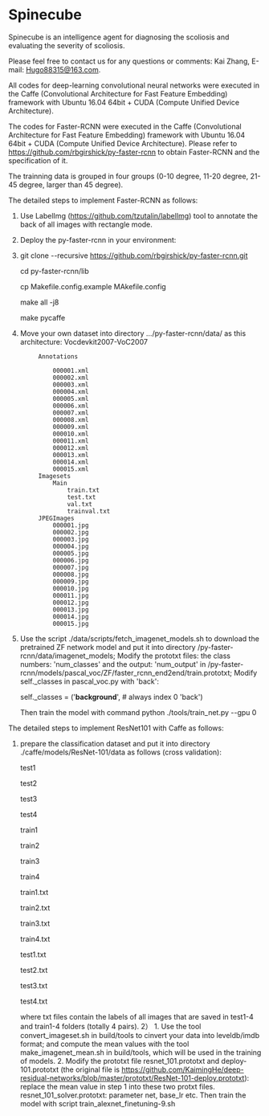 # Spinecube
Spinecube is an intelligence agent for diagnosing the scoliosis and evaluating the severity of scoliosis.

Please feel free to contact us for any questions or comments: Kai Zhang, E-mail: Hugo88315@163.com.

All codes for deep-learning convolutional neural networks were executed in the Caffe (Convolutional Architecture for Fast Feature Embedding) framework with Ubuntu 16.04 64bit + CUDA (Compute Unified Device Architecture).

The codes for Faster-RCNN were executed in the Caffe (Convolutional Architecture for Fast Feature Embedding) framework with Ubuntu 16.04 64bit + CUDA (Compute Unified Device Architecture). Please refer to https://github.com/rbgirshick/py-faster-rcnn to obtain Faster-RCNN and the specification of it.

The trainning data is grouped in four groups (0-10 degree, 11-20 degree, 21-45 degree, larger than 45 degree).

The detailed steps to implement Faster-RCNN as follows:
1) Use LabelImg (https://github.com/tzutalin/labelImg) tool to annotate the back of all images with rectangle mode.
2) Deploy the py-faster-rcnn in your environment:

3) 
    git clone --recursive https://github.com/rbgirshick/py-faster-rcnn.git
   
    cd py-faster-rcnn/lib
   
    cp Makefile.config.example MAkefile.config
   
    make all -j8
   
    make pycaffe
   
5) Move your own dataset into directory …/py-faster-rcnn/data/ as this architecture:
    Vocdevkit2007-VoC2007
   
            Annotations
   
                000001.xml
                000002.xml
                000003.xml
                000004.xml
                000005.xml
                000006.xml
                000007.xml
                000008.xml
                000009.xml
                000010.xml
                000011.xml
                000012.xml
                000013.xml
                000014.xml
                000015.xml
            Imagesets
                Main
                    train.txt
                    test.txt
                    val.txt
                    trainval.txt
            JPEGImages
                000001.jpg
                000002.jpg
                000003.jpg
                000004.jpg
                000005.jpg
                000006.jpg
                000007.jpg
                000008.jpg
                000009.jpg
                000010.jpg
                000011.jpg
                000012.jpg
                000013.jpg
                000014.jpg
                000015.jpg

6)  Use the script ./data/scripts/fetch_imagenet_models.sh to download the pretrained ZF network model and put it into directory /py-faster-rcnn/data/imagenet_models; 
    Modify the prototxt files: the class numbers: 'num_classes' and the output: 'num_output' in /py-faster-rcnn/models/pascal_voc/ZF/faster_rcnn_end2end/train.prototxt; 
    Modify self._classes in pascal_voc.py with 'back':
    

    self._classes = ('__background__', # always index 0
                         'back')
    
    Then train the model with command python ./tools/train_net.py --gpu 0


The detailed steps to implement ResNet101 with Caffe as follows:
1) prepare the classification dataset and put it into directory ./caffe/models/ResNet-101/data as follows (cross validation):
   
    test1
   
    test2
   
    test3
   
    test4
   
    train1
   
    train2
   
    train3
   
    train4
   
    train1.txt
   
    train2.txt
   
    train3.txt
   
    train4.txt
   
    test1.txt
   
    test2.txt
   
    test3.txt
   
    test4.txt
   
    where txt files contain the labels of all images that are saved in test1-4 and train1-4 folders (totally 4 pairs).
2） 1. Use the tool convert_imageset.sh in build/tools to cinvert your data into leveldb/imdb format; and compute the mean values with the tool make_imagenet_mean.sh in build/tools, which will be used in the training of models.
    2. Modify the prototxt file resnet_101.prototxt and deploy-101.prototxt (the original file is https://github.com/KaimingHe/deep-residual-networks/blob/master/prototxt/ResNet-101-deploy.prototxt):
        replace the mean value in step 1 into these two protxt files.
    resnet_101_solver.prototxt:
        parameter net, base_lr etc.
    Then train the model with script train_alexnet_finetuning-9.sh




